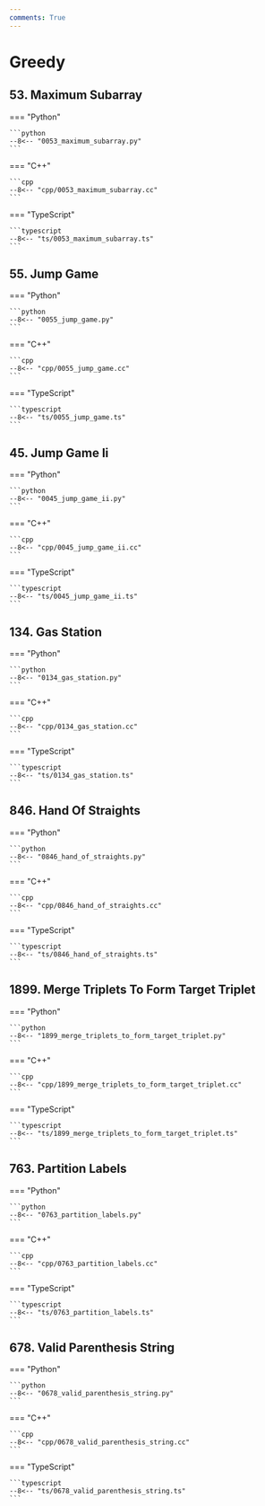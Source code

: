 ```yaml
---
comments: True
---
```


# Greedy

## 53. Maximum Subarray

=== "Python"

    ```python
    --8<-- "0053_maximum_subarray.py"
    ```

=== "C++"

    ```cpp
    --8<-- "cpp/0053_maximum_subarray.cc"
    ```

=== "TypeScript"

    ```typescript
    --8<-- "ts/0053_maximum_subarray.ts"
    ```

## 55. Jump Game

=== "Python"

    ```python
    --8<-- "0055_jump_game.py"
    ```

=== "C++"

    ```cpp
    --8<-- "cpp/0055_jump_game.cc"
    ```

=== "TypeScript"

    ```typescript
    --8<-- "ts/0055_jump_game.ts"
    ```

## 45. Jump Game Ii

=== "Python"

    ```python
    --8<-- "0045_jump_game_ii.py"
    ```

=== "C++"

    ```cpp
    --8<-- "cpp/0045_jump_game_ii.cc"
    ```

=== "TypeScript"

    ```typescript
    --8<-- "ts/0045_jump_game_ii.ts"
    ```

## 134. Gas Station

=== "Python"

    ```python
    --8<-- "0134_gas_station.py"
    ```

=== "C++"

    ```cpp
    --8<-- "cpp/0134_gas_station.cc"
    ```

=== "TypeScript"

    ```typescript
    --8<-- "ts/0134_gas_station.ts"
    ```

## 846. Hand Of Straights

=== "Python"

    ```python
    --8<-- "0846_hand_of_straights.py"
    ```

=== "C++"

    ```cpp
    --8<-- "cpp/0846_hand_of_straights.cc"
    ```

=== "TypeScript"

    ```typescript
    --8<-- "ts/0846_hand_of_straights.ts"
    ```

## 1899. Merge Triplets To Form Target Triplet

=== "Python"

    ```python
    --8<-- "1899_merge_triplets_to_form_target_triplet.py"
    ```

=== "C++"

    ```cpp
    --8<-- "cpp/1899_merge_triplets_to_form_target_triplet.cc"
    ```

=== "TypeScript"

    ```typescript
    --8<-- "ts/1899_merge_triplets_to_form_target_triplet.ts"
    ```

## 763. Partition Labels

=== "Python"

    ```python
    --8<-- "0763_partition_labels.py"
    ```

=== "C++"

    ```cpp
    --8<-- "cpp/0763_partition_labels.cc"
    ```

=== "TypeScript"

    ```typescript
    --8<-- "ts/0763_partition_labels.ts"
    ```

## 678. Valid Parenthesis String

=== "Python"

    ```python
    --8<-- "0678_valid_parenthesis_string.py"
    ```

=== "C++"

    ```cpp
    --8<-- "cpp/0678_valid_parenthesis_string.cc"
    ```

=== "TypeScript"

    ```typescript
    --8<-- "ts/0678_valid_parenthesis_string.ts"
    ```
